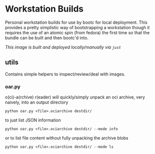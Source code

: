 Workstation Builds
===

Personal workstation builds for use by bootc for local deployment.
This provides a pretty simplistic way of bootstrapping a workstation
though it requires the use of an atomic spin (from fedora) the first
time so that the bundle can be built and then bootc'd into.

_This image is built and deployed locally/manually via `just`_

## utils

Contains simple helpers to inspect/review/deal with images.

### oar.py

o(ci)-a(rchive) r(eader) will quickly/simply unpack an oci archive,
very naively, into an output directory

```
python oar.py <file>.ociarchive destdir/
```

to just list JSON information
```
python oar.py <file>.ociarchive destdir/ --mode info
```

or to list file content without fully unpacking the archive blobs
```
python oar.py <file>.ociarchive destdir/ --mode ls
```
